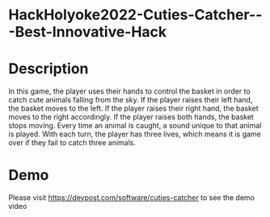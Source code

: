 # HackHolyoke2022-Cuties-Catcher---Best-Innovative-Hack
# Description
In this game, the player uses their hands to control the basket in order to catch cute animals falling from the sky. If the player raises their left hand, the basket moves to the left. If the player raises their right hand, the basket moves to the right accordingly. If the player raises both hands, the basket stops moving. Every time an animal is caught, a sound unique to that animal is played. With each turn, the player has three lives, which means it is game over if they fail to catch three animals.
# Demo
Please visit https://devpost.com/software/cuties-catcher to see the demo video
